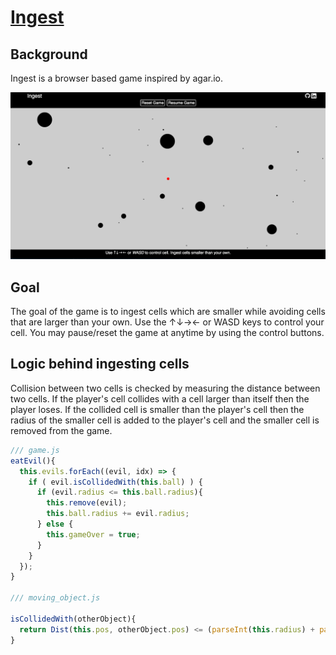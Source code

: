# [Ingest][live_link]
[live_link]: http://www.rushabhs.com/ingest/

## Background

Ingest is a browser based game inspired by agar.io.

![game](./docs/game.png)


## Goal

The goal of the game is to ingest cells which are smaller while avoiding cells that are larger than your own. Use the ↑↓→← or WASD keys to control your cell. You may pause/reset the game at anytime by using the control buttons.

## Logic behind ingesting cells
Collision between two cells is checked by measuring the distance between two cells. If the player's cell collides with a cell larger than itself then the player loses. If the collided cell is smaller than the player's cell then the radius of the smaller cell is added to the player's cell and the smaller cell is removed from the game.

```javascript
/// game.js
eatEvil(){
  this.evils.forEach((evil, idx) => {
    if ( evil.isCollidedWith(this.ball) ) {
      if (evil.radius <= this.ball.radius){
        this.remove(evil);
        this.ball.radius += evil.radius;
      } else {
        this.gameOver = true;
      }
    }
  });
}

/// moving_object.js

isCollidedWith(otherObject){
  return Dist(this.pos, otherObject.pos) <= (parseInt(this.radius) + parseInt(otherObject.radius));
}
```
